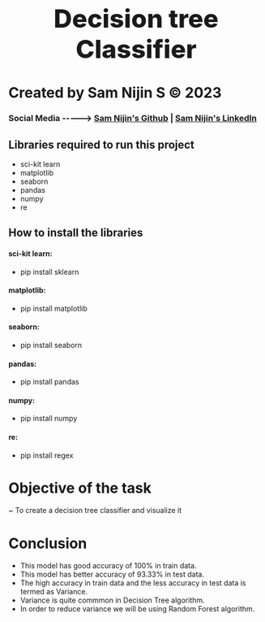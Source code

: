 <center><h1 style='font-size:50px;font-weight:800;'>Decision tree Classifier</h1></center>

# Created by Sam Nijin S © 2023

### Social Media -----> [Sam Nijin's Github](https://github.com/SamNijin) | [Sam Nijin's LinkedIn](https://linkedin.com/in/sam-nijin)

## Libraries required to run this project

- sci-kit learn
- matplotlib
- seaborn
- pandas
- numpy
- re

## How to install the libraries

#### sci-kit learn:

- pip install sklearn

#### matplotlib:

- pip install matplotlib

#### seaborn:

- pip install seaborn

#### pandas:

- pip install pandas

#### numpy:

- pip install numpy

#### re:

- pip install regex

# Objective of the task

~ To create a decision tree classifier and visualize it

# Conclusion

- This model has good accuracy of 100% in train data.
- This model has better accuracy of 93.33% in test data.
- The high accuracy in train data and the less accuracy in test data is termed as Variance.
- Variance is quite commmon in Decision Tree algorithm.
- In order to reduce variance we will be using Random Forest algorithm.
